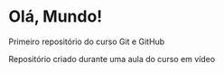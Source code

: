# Olá, Mundo!
 Primeiro repositório do curso Git e GitHub

Repositório criado durante uma aula do curso em vídeo